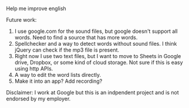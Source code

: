 
Help me improve english

Future work:
 1. I use google.com for the sound files, but google doesn't support all words. Need to find a source that has more words.
 2. Spellchecker and a way to detect words without sound files. I think jQuery can check if the mp3 file is present.
 3. Right now I use two text files, but I want to move to Sheets in Google drive, Dropbox, or some kind of cloud storage. Not sure if this is easy using http APIs.
 4. A way to edit the word lists directly.
 5. Make it into an app? Add recording?

Disclaimer: I work at Google but this is an indpendent project and is not endorsed by my employer.
